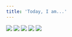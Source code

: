 ```yaml
---
title: 'Today, I am...'
---
```


![](/images/2006-comic-revue/part-8/pg086.gif)
![](/images/2006-comic-revue/part-8/pg087.gif)
![](/images/2006-comic-revue/part-8/pg088.gif)
![](/images/2006-comic-revue/part-8/pg089.gif)
![](/images/2006-comic-revue/part-8/pg090.gif)